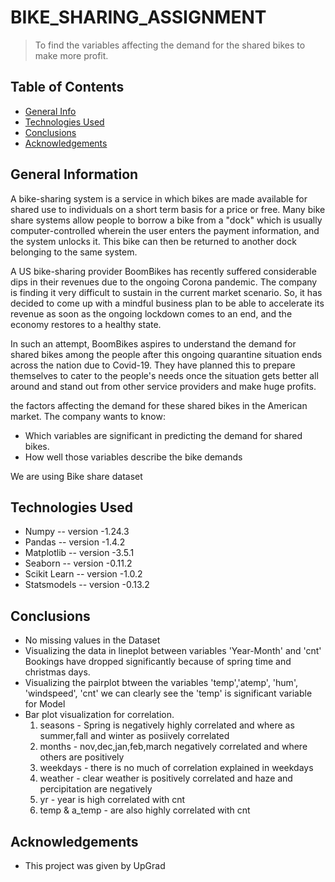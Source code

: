 # BIKE_SHARING_ASSIGNMENT
> To find the variables affecting the demand for the shared bikes to make more profit.


## Table of Contents
* [General Info](#general-information)
* [Technologies Used](#technologies-used)
* [Conclusions](#conclusions)
* [Acknowledgements](#acknowledgements)

<!-- You can include any other section that is pertinent to your problem -->

## General Information

A bike-sharing system is a service in which bikes are made available for shared use to individuals on a short term basis for a price or free. Many bike share systems allow people to borrow a bike from a "dock" which is usually computer-controlled wherein the user enters the payment information, and the system unlocks it. This bike can then be returned to another dock belonging to the same system.

A US bike-sharing provider BoomBikes has recently suffered considerable dips in their revenues due to the ongoing Corona pandemic. The company is finding it very difficult to sustain in the current market scenario. So, it has decided to come up with a mindful business plan to be able to accelerate its revenue as soon as the ongoing lockdown comes to an end, and the economy restores to a healthy state. 

In such an attempt, BoomBikes aspires to understand the demand for shared bikes among the people after this ongoing quarantine situation ends across the nation due to Covid-19. They have planned this to prepare themselves to cater to the people's needs once the situation gets better all around and stand out from other service providers and make huge profits.

the factors affecting the demand for these shared bikes in the American market. The company wants to know:
- Which variables are significant in predicting the demand for shared bikes.
- How well those variables describe the bike demands

We are using Bike share dataset

<!-- You don't have to answer all the questions - just the ones relevant to your project. -->

## Technologies Used
- Numpy -- version -1.24.3
- Pandas -- version -1.4.2
- Matplotlib -- version -3.5.1
- Seaborn -- version -0.11.2
- Scikit Learn -- version -1.0.2
- Statsmodels -- version -0.13.2

<!-- As the libraries versions keep on changing, it is recommended to mention the version of library used in this project -->


## Conclusions
- No missing values in the Dataset
- Visualizing the data in lineplot between variables 'Year-Month' and 'cnt' Bookings have dropped significantly because of spring time and christmas days.
- Visualizing the pairplot btween the variables 'temp','atemp', 'hum', 'windspeed', 'cnt' we can clearly see the 'temp' is significant variable for Model
- Bar plot visualization for correlation.
  1. seasons - Spring is negatively highly correlated and where as summer,fall and winter as posiively correlated 
  2. months - nov,dec,jan,feb,march negatively correlated and where others are positively
  3. weekdays - there is no much of correlation explained in weekdays
  4. weather - clear weather is positively correlated and haze and percipitation are negatively
  5. yr - year is high correlated with cnt
  6. temp & a_temp - are also highly correlated with cnt


## Acknowledgements
- This project was given by UpGrad
